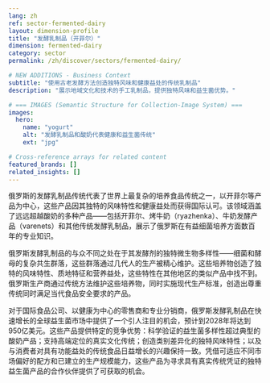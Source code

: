 ```yaml
---
lang: zh
ref: sector-fermented-dairy
layout: dimension-profile
title: "发酵乳制品（开菲尔）"
dimension: fermented-dairy
category: sector
permalink: /zh/discover/sectors/fermented-dairy/

# NEW ADDITIONS - Business Context
subtitle: "使用古老发酵方法创造独特风味和健康益处的传统乳制品"
description: "展示地域文化和技术的手工乳制品，提供独特风味和益生菌优势。"

# === IMAGES (Semantic Structure for Collection-Image System) ===
images:
  hero:
    name: "yogurt"
    alt: "发酵乳制品和酸奶代表健康和益生菌传统"
    ext: "jpg"

# Cross-reference arrays for related content
featured_brands: []
related_insights: []
---
```


俄罗斯的发酵乳制品传统代表了世界上最复杂的培养食品传统之一，以开菲尔等产品为中心，这些产品因其独特的风味特性和健康益处而获得国际认可。该领域涵盖了远远超越酸奶的多种产品——包括开菲尔、烤牛奶（ryazhenka）、牛奶发酵产品（varenets）和其他传统发酵乳制品，展示了俄罗斯在有益细菌培养方面数百年的专业知识。

俄罗斯发酵乳制品的与众不同之处在于其发酵剂的独特微生物多样性——细菌和酵母的复杂共生群落，这些群落通过几代人的生产被精心维护。这些培养物创造了独特的风味特性、质地特征和营养益处，这些特性在其他地区的类似产品中找不到。俄罗斯生产商通过传统方法维护这些培养物，同时实施现代生产标准，创造出尊重传统同时满足当代食品安全要求的产品。

对于国际食品公司、以健康为中心的零售商和专业分销商，俄罗斯发酵乳制品在快速增长的全球益生菌市场中提供了一个引人注目的机会，预计到2028年将达到950亿美元。这些产品提供特定的竞争优势：科学验证的益生菌多样性超过典型的酸奶产品；支持高端定位的真实文化传统；创造类别差异化的独特风味特性；以及与消费者对具有功能益处的传统食品日益增长的兴趣保持一致。凭借可适应不同市场偏好的配方和已建立的生产规模能力，这些产品为寻求具有真实传统凭证的独特益生菌产品的合作伙伴提供了可获取的机会。
